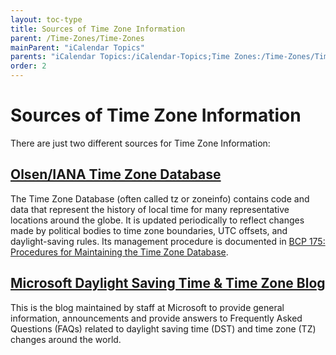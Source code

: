 ```yaml
---
layout: toc-type
title: Sources of Time Zone Information
parent: /Time-Zones/Time-Zones
mainParent: "iCalendar Topics"
parents: "iCalendar Topics:/iCalendar-Topics;Time Zones:/Time-Zones/Time-Zones/"
order: 2
---
```


# Sources of Time Zone Information

There are just two different sources for Time Zone Information:

## [Olsen/IANA Time Zone Database](https://www.iana.org/time-zones)

The Time Zone Database (often called tz or zoneinfo) contains code and data that represent the history of local time for many representative locations around the globe. It is updated periodically to reflect changes made by political bodies to time zone boundaries, UTC offsets, and daylight-saving rules. Its management procedure is documented in [BCP 175: Procedures for Maintaining the Time Zone Database](https://tools.ietf.org/html/rfc6557).

## [Microsoft Daylight Saving Time & Time Zone Blog ](https://blogs.technet.microsoft.com/dst2007/)

This is the blog maintained by staff at Microsoft to provide general information, announcements and provide answers to Frequently Asked Questions (FAQs) related to daylight saving time (DST) and time zone (TZ) changes around the world.
